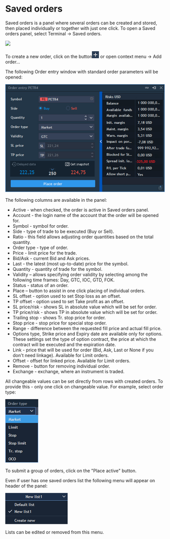 # Saved orders

Saved orders is a panel where several orders can be created and stored, then placed individually or together with just one click. To open a Saved orders panel, select Terminal -> Saved orders.

![](<../../../.gitbook/assets/screenshot\_3 (15).jpg>)

To create a new order, click on the button![](<../../../.gitbook/assets/5 (39).png>) or open context menu -> Add order…

The following Order entry window with standard order parameters will be opened:

![](<../../../.gitbook/assets/windowsnew (1).jpg>)

The following columns are available in the panel:

* Active - when checked, the order is active in Saved orders panel.
* Account - the login name of the account that the order will be opened for.
* Symbol - symbol for order.
* Side - type of trade to be executed (Buy or Sell).
* Ratio - this field allows adjusting order quantities based on the total quantity.
* Order type - type of order.
* Price - limit price for the trade.
* Bid/Ask - current Bid and Ask prices.
* Last - the latest (most up-to-date) price for the symbol.
* Quantity - quantity of trade for the symbol.
* Validity – allows specifying order validity by selecting among the following time frames: Day, GTC, IOC, GTD, FOK.
* Status - status of an order.
* Place – button to assist in one click placing of individual orders.
* SL offset - option used to set Stop loss as an offset.
* TP offset - option used to set Take profit as an offset.
* SL price/risk - shows SL in absolute value which will be set for order.
* TP price/risk - shows TP in absolute value which will be set for order.
* Trailing stop - shows Tr. stop price for order.
* Stop price - stop price for special stop order.
* Range - difference between the requested fill price and actual fill price.
* Options type, Strike price and Expiry date are available only for options. These settings set the type of option contract, the price at which the contract will be executed and the expiration date.
* Link - price that will be used for order (Bid, Ask, Last or None if you don't need linkage). Available for Limit orders.
* Offset - offset for linked price. Available for Limit orders.
* Remove - button for removing individual order.
* Exchange - exchange, where an instrument is traded.

All changeable values can be set directly from rows with created orders. To provide this - only one click on changeable value. For example, select order type:

![](<../../../.gitbook/assets/7 (22).png>)

To submit a group of orders, click on the "Place active" button.

Even if user has one saved orders list the following menu will appear on header of the panel:

![](<../../../.gitbook/assets/8 (18).png>)

Lists can be edited or removed from this menu.
